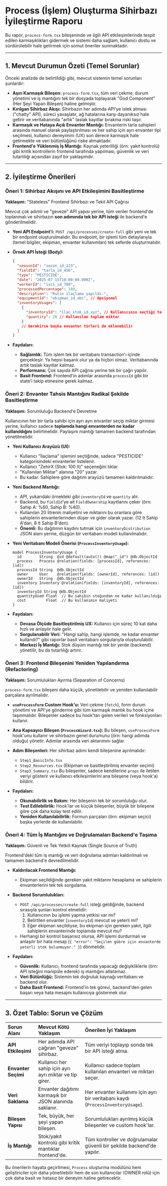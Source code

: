 
# Process (İşlem) Oluşturma Sihirbazı İyileştirme Raporu

Bu rapor, `process-form.tsx` bileşeninde ve ilgili API etkileşimlerinde tespit edilen karmaşıklıkları gidermek ve sistemi daha sağlam, kullanıcı dostu ve sürdürülebilir hale getirmek için somut öneriler sunmaktadır.

---

## 1. Mevcut Durumun Özeti (Temel Sorunlar)

Önceki analizde de belirtildiği gibi, mevcut sistemin temel sorunları şunlardır:

*   **Aşırı Karmaşık Bileşen:** `process-form.tsx`, tüm veri çekme, durum yönetimi ve iş mantığını tek bir dosyada toplayarak "God Component" (Her Şeyi Yapan Bileşen) haline gelmiştir.
*   **Kırılgan Sihirbaz Akışı:** Sihirbazın her adımda API'ye istek atması ("chatty" API), süreci yavaşlatır, ağ hatalarına karşı dayanıksız hale getirir ve veritabanında "artık" taslak kayıtlar bırakma riski taşır.
*   **Karmaşık ve Hataya Açık Envanter Mantığı:** Envanterin tarla sahipleri arasında manuel olarak paylaştırılması ve her sahip için ayrı envanter tipi seçilmesi, kullanıcı deneyimini (UX) son derece karmaşık hale getirmekte ve veri bütünlüğünü riske atmaktadır.
*   **Frontend'e Yüklenmiş İş Mantığı:** Kaynak yeterliliği (örn: yakıt kontrolü) gibi kritik kontrollerin frontend tarafında yapılması, güvenlik ve veri tutarlılığı açısından zayıf bir yaklaşımdır.

---

## 2. İyileştirme Önerileri

### Öneri 1: Sihirbaz Akışını ve API Etkileşimini Basitleştirme

**Yaklaşım:** "Stateless" Frontend Sihirbazı ve Tekil API Çağrısı

Mevcut çok adımlı ve "geveze" API yapısı yerine, tüm veriler frontend'de toplanmalı ve sihirbazın **son adımında tek bir API isteği** ile backend'e gönderilmelidir.

*   **Yeni API Endpoint'i:** `POST /api/processes/create-full` gibi yeni ve tek bir endpoint oluşturulmalıdır. Bu endpoint, bir işlemi tüm detaylarıyla (temel bilgiler, ekipman, envanter kullanımları) tek seferde oluşturmalıdır.

*   **Örnek API İsteği (Body):**
    ```json
    {
      "seasonId": "sezon_id_123",
      "fieldId": "tarla_id_456",
      "type": "PESTICIDE",
      "date": "2025-07-15T10:00:00.000Z",
      "workerId": "isci_id_789",
      "processedPercentage": 100,
      "description": "Rutin ilaçlama yapıldı.",
      "equipmentId": "ekipman_id_abc", // Opsiyonel
      "inventoryUsages": [
        {
          "inventoryId": "ilac_stok_id_xyz", // Kullanıcının seçtiği tek bir envanter stoğu
          "quantity": 20 // Kullanılan toplam miktar
        }
        // Gerekirse başka envanter türleri de eklenebilir
      ]
    }
    ```

*   **Faydaları:**
    *   **Sağlamlık:** Tüm işlem tek bir veritabanı transaction'ı içinde gerçekleşir. Ya hepsi başarılı olur ya da hiçbiri olmaz. Veritabanında artık taslak kayıtlar kalmaz.
    *   **Performans:** Çok sayıda API çağrısı yerine tek bir çağrı yapılır.
    *   **Basit Frontend:** Frontend'in adımlar arasında `processId` gibi bir state'i takip etmesine gerek kalmaz.

### Öneri 2: Envanter Tahsis Mantığını Radikal Şekilde Basitleştirme

**Yaklaşım:** Sorumluluğu Backend'e Devretme

Kullanıcının her bir tarla sahibi için ayrı ayrı envanter seçip miktar girmesi yerine, kullanıcı sadece **toplamda hangi envanterden ne kadar kullanıldığını** belirtmelidir. Paylaşım mantığı tamamen backend tarafından yönetilmelidir.

*   **Yeni Kullanıcı Arayüzü (UI):**
    *   Kullanıcı "İlaçlama" işlemini seçtiğinde, sadece "PESTICIDE" kategorisindeki envanterler listelenir.
    *   Kullanıcı "ZehirX (Stok: 100 lt)" seçeneğini tıklar.
    *   "Kullanılan Miktar" alanına "20" yazar.
    *   Bu kadar. Sahiplere göre dağıtım arayüzü tamamen kaldırılmalıdır.

*   **Yeni Backend Mantığı:**
    *   API, yukarıdaki örnekteki gibi `inventoryId` ve `quantity` alır.
    *   Backend, bu `fieldId`'ye ait `FieldOwnership` kayıtlarını çeker (örn: Sahip A: %60, Sahip B: %40).
    *   Kullanılan 20 litrenin maliyetini ve miktarını bu oranlara göre sahiplerin envanterlerinden düşer ve gider olarak yazar. (12 lt Sahip A'dan, 8 lt Sahip B'den).
    *   **Önemli:** Bu dağıtımın kaydını tutmak için `inventoryDistribution` JSON alanı yerine, düzgün bir veritabanı modeli kullanılmalıdır.

*   **Yeni Veritabanı Modeli Önerisi (`ProcessInventoryUsage`):**
    ```prisma
    model ProcessInventoryUsage {
      id        String  @id @default(auto()) @map("_id") @db.ObjectId
      process   Process @relation(fields: [processId], references: [id])
      processId String  @db.ObjectId
      owner     User    @relation(fields: [ownerId], references: [id])
      ownerId   String  @db.ObjectId
      inventory Inventory @relation(fields: [inventoryId], references: [id])
      inventoryId String @db.ObjectId
      quantityUsed Float  // Bu sahibin stoğundan ne kadar kullanıldığı
      cost         Float  // Bu kullanımın maliyeti
    }
    ```

*   **Faydaları:**
    *   **Devasa Ölçüde Basitleştirilmiş UX:** Kullanıcı için süreç 10 kat daha hızlı ve anlaşılır hale gelir.
    *   **Sorgulanabilir Veri:** "Hangi sahip, hangi işlemde, ne kadar envanter kullandı?" gibi raporlar basit veritabanı sorgularıyla oluşturulabilir.
    *   **Merkezi İş Mantığı:** Stok düşüm mantığı tek bir yerde (backend) yönetilir, bu da tutarlılığı artırır.

### Öneri 3: Frontend Bileşenini Yeniden Yapılandırma (Refactoring)

**Yaklaşım:** Sorumlulukları Ayırma (Separation of Concerns)

`process-form.tsx` bileşeni daha küçük, yönetilebilir ve yeniden kullanılabilir parçalara ayrılmalıdır.

*   **`useProcessForm` Custom Hook'u:** Veri çekme (`fetch`), form durum yönetimi ve API'ye gönderme gibi tüm karmaşık mantık bu hook içine taşınmalıdır. Bileşenler sadece bu hook'tan gelen verileri ve fonksiyonları kullanır.
*   **Ana Kapsayıcı Bileşen (`ProcessWizard.tsx`):** Bu bileşen, `useProcessForm` hook'unu kullanır ve sihirbazın genel durumunu (örn: hangi adımda olduğu) yönetir. Adımlar arasında veri aktarımını sağlar.
*   **Adım Bileşenleri:** Her sihirbaz adımı kendi bileşenine ayrılmalıdır:
    *   `Step1_BasicInfo.tsx`
    *   `Step2_Resources.tsx` (Ekipman ve basitleştirilmiş envanter seçimi)
    *   `Step3_Summary.tsx`
    Bu bileşenler, sadece kendilerine `props` ile iletilen veriyi gösterir ve kullanıcı etkileşimlerini ana bileşene (veya hook'a) bildirir.

*   **Faydaları:**
    *   **Okunabilirlik ve Bakım:** Her bileşenin tek bir sorumluluğu olur.
    *   **Test Edilebilirlik:** Hook'lar ve küçük bileşenler, büyük bir bileşene göre çok daha kolay test edilir.
    *   **Yeniden Kullanılabilirlik:** Formun parçaları (örn: ekipman seçici) başka yerlerde de kullanılabilir.

### Öneri 4: Tüm İş Mantığını ve Doğrulamaları Backend'e Taşıma

**Yaklaşım:** Güvenli ve Tek Yetkili Kaynak (Single Source of Truth)

Frontend'deki tüm iş mantığı ve veri doğrulama adımları kaldırılmalı ve tamamen backend'e devredilmelidir.

*   **Kaldırılacak Frontend Mantığı:**
    *   Ekipman seçildiğinde gereken yakıt miktarını hesaplama ve sahiplerin envanterlerini tek tek sorgulama.
*   **Backend Sorumlulukları:**
    *   `POST /api/processes/create-full` isteği geldiğinde, backend sırasıyla şunları kontrol etmelidir:
        1.  Kullanıcının bu işlemi yapma yetkisi var mı?
        2.  Belirtilen envanter (`inventoryId`) mevcut ve yeterli mi?
        3.  Eğer ekipman seçildiyse, bu ekipman için gereken yakıt, ilgili sahiplerin envanterinde toplamda mevcut mu?
    *   Herhangi bir kontrol başarısız olursa, API işlemi durdurmalı ve anlaşılır bir hata mesajı (`{ "error": "Seçilen gübre için envanterde yeterli stok bulunmuyor." }`) dönmelidir.

*   **Faydaları:**
    *   **Güvenlik:** Kullanıcı, frontend tarafında yapacağı değişikliklerle (örn: API isteğini manipüle ederek) iş mantığını atlatamaz.
    *   **Veri Bütünlüğü:** Sistemin tek doğruluk kaynağı veritabanı ve backend olur.
    *   **Daha Basit Frontend:** Frontend'in tek görevi, backend'den gelen başarı veya hata mesajını kullanıcıya göstermek olur.

---

## 3. Özet Tablo: Sorun ve Çözüm

| Sorun Alanı | Mevcut Kötü Yaklaşım | Önerilen İyi Yaklaşım |
| :--- | :--- | :--- |
| **API Etkileşimi** | Her adımda API çağıran "geveze" sihirbaz. | Tüm veriyi toplayıp sonda tek bir API isteği atma. |
| **Envanter Seçimi** | Kullanıcı her sahip için ayrı ayrı miktar ve tip girer. | Kullanıcı sadece toplam kullanılan envanteri ve miktarı seçer. |
| **Veri Saklama** | Envanter dağıtımı karmaşık bir JSON alanında saklanır. | Her envanter kullanımı için ayrı bir veritabanı kaydı (`ProcessInventoryUsage`). |
| **Bileşen Yapısı** | Tek, büyük, her şeyi yapan bileşen. | Sorumlulukları ayrılmış küçük bileşenler ve custom hook'lar. |
| **İş Mantığı** | Stok/yakıt kontrolü gibi kritik mantıklar frontend'de. | Tüm kontroller ve doğrulamalar güvenli bir şekilde backend'de yapılır. |

Bu önerilerin hayata geçirilmesi, `Process` oluşturma modülünü hem geliştiriciler için daha yönetilebilir hem de son kullanıcılar (OWNER rolü) için çok daha basit ve hatasız bir deneyim haline getirecektir.
